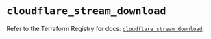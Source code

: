 # `cloudflare_stream_download`

Refer to the Terraform Registry for docs: [`cloudflare_stream_download`](https://registry.terraform.io/providers/cloudflare/cloudflare/5.10.0/docs/resources/stream_download).
